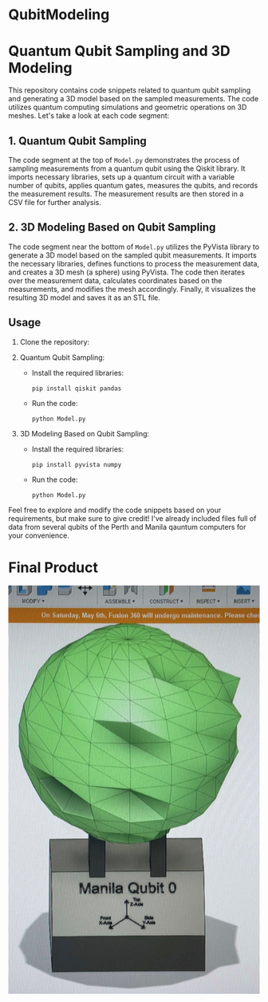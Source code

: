 # QubitModeling

# Quantum Qubit Sampling and 3D Modeling

This repository contains code snippets related to quantum qubit sampling and generating a 3D model based on the sampled measurements. The code utilizes quantum computing simulations and geometric operations on 3D meshes. Let's take a look at each code segment:

## 1. Quantum Qubit Sampling

The code segment at the top of `Model.py` demonstrates the process of sampling measurements from a quantum qubit using the Qiskit library. It imports necessary libraries, sets up a quantum circuit with a variable number of qubits, applies quantum gates, measures the qubits, and records the measurement results. The measurement results are then stored in a CSV file for further analysis.

## 2. 3D Modeling Based on Qubit Sampling

The code segment near the bottom of `Model.py` utilizes the PyVista library to generate a 3D model based on the sampled qubit measurements. It imports the necessary libraries, defines functions to process the measurement data, and creates a 3D mesh (a sphere) using PyVista. The code then iterates over the measurement data, calculates coordinates based on the measurements, and modifies the mesh accordingly. Finally, it visualizes the resulting 3D model and saves it as an STL file.

## Usage

1. Clone the repository:


2. Quantum Qubit Sampling:
   - Install the required libraries:
     ```
     pip install qiskit pandas
     ```
   - Run the code:
     ```
     python Model.py
     ```

3. 3D Modeling Based on Qubit Sampling:
   - Install the required libraries:
     ```
     pip install pyvista numpy
     ```
   - Run the code:
     ```
     python Model.py
     ```

Feel free to explore and modify the code snippets based on your requirements, but make sure to give credit!
I've already included files full of data from several qubits of the Perth and Manila qauntum computers for your convenience.

# Final Product
![image description](Image/FinalDesign.jpg)
